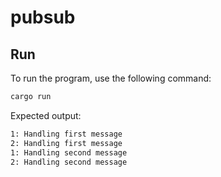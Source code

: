 # pubsub
## Run
To run the program, use the following command:
```sh
cargo run
```
Expected output:
```sh
1: Handling first message 
2: Handling first message 
1: Handling second message
2: Handling second message
```